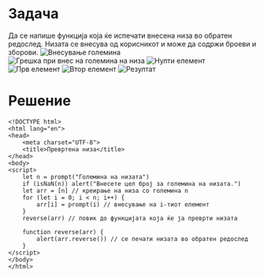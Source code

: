 # Задача
Да се напише функција која ќе испечати внесена низа во обратен редослед. Низата се внесува од корисникот и може да содржи броеви и зборови.
![Внесување големина](/img/slika1.png)
![Грешка при внес на големина на низа](/img/slika2.png)
![Нулти елемент](/img/slika3.png)
![Прв елемент](/img/slika4.png)
![Втор елемент](/img/slika5.png)
![Резултат](/img/slika6.png)
# Решение
```angular2html
<!DOCTYPE html>
<html lang="en">
<head>
    <meta charset="UTF-8">
    <title>Превртена низа</title>
</head>
<body>
<script>
    let n = prompt("Големина на низата")
    if (isNaN(n)) alert("Внесете цел број за големина на низата.")
    let arr = [n] // креирање на низа со големина n
    for (let i = 0; i < n; i++) {
        arr[i] = prompt(i) // внесување на i-тиот елемент
    }
    reverse(arr) // повик до функцијата која ќе ја преврти низата

    function reverse(arr) {
        alert(arr.reverse()) // се печати низата во обратен редослед
    }
</script>
</body>
</html>
```